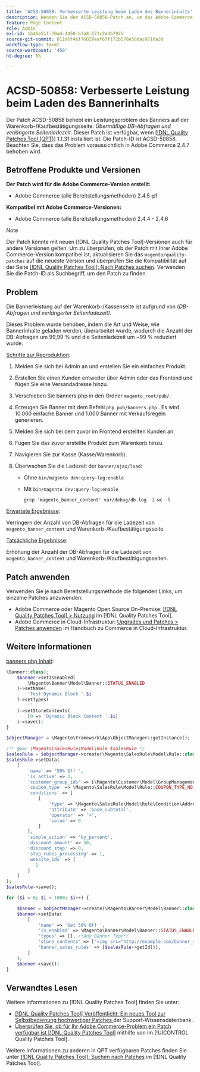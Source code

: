 ```yaml
---
title: 'ACSD-50858: Verbesserte Leistung beim Laden des Bannerinhalts'
description: Wenden Sie den ACSD-50858-Patch an, um das Adobe Commerce-Problem zu beheben, bei dem die Bannerleistung auf der Warenkorb-/Kassenseite aufgrund übermäßiger DB-Abfragen und verlängerter Seitenladezeit beeinträchtigt ist.
feature: Page Content
role: Admin
exl-id: 1b46e51f-70ad-4450-b3a8-173c2e4b7925
source-git-commit: 011a6f46f76029eaf67f172b576e58dac9710a3d
workflow-type: tm+mt
source-wordcount: '450'
ht-degree: 0%

---
```


# ACSD-50858: Verbesserte Leistung beim Laden des Bannerinhalts

Der Patch ACSD-50858 behebt ein Leistungsproblem des Banners auf der Warenkorb-/Kaufbestätigungsseite: *Übermäßige DB-Abfragen und verlängerte Seitenladezeit*. Dieser Patch ist verfügbar, wenn [[!DNL Quality Patches Tool (QPT)]](https://experienceleague.adobe.com/en/docs/commerce-operations/tools/quality-patches-tool/quality-patches-tool-to-self-serve-quality-patches) 1.1.31 installiert ist. Die Patch-ID ist ACSD-50858. Beachten Sie, dass das Problem voraussichtlich in Adobe Commerce 2.4.7 behoben wird.

## Betroffene Produkte und Versionen

**Der Patch wird für die Adobe Commerce-Version erstellt:**

* Adobe Commerce (alle Bereitstellungsmethoden) 2.4.5-p1

**Kompatibel mit Adobe Commerce-Versionen:**

* Adobe Commerce (alle Bereitstellungsmethoden) 2.4.4 - 2.4.6

>[!NOTE]
>
>Der Patch könnte mit neuen [!DNL Quality Patches Tool]-Versionen auch für andere Versionen gelten. Um zu überprüfen, ob der Patch mit Ihrer Adobe Commerce-Version kompatibel ist, aktualisieren Sie das `magento/quality-patches` auf die neueste Version und überprüfen Sie die Kompatibilität auf der Seite [[!DNL Quality Patches Tool]: Nach Patches suchen](https://experienceleague.adobe.com/tools/commerce-quality-patches/index.html). Verwenden Sie die Patch-ID als Suchbegriff, um den Patch zu finden.

## Problem

Die Bannerleistung auf der Warenkorb-/Kassenseite ist aufgrund von (*DB-Abfragen und verlängerter Seitenladezeit)*.

Dieses Problem wurde behoben, indem die Art und Weise, wie Bannerinhalte geladen werden, überarbeitet wurde, wodurch die Anzahl der DB-Abfragen um 99,99 % und die Seitenladezeit um ~99 % reduziert wurde.

<u>Schritte zur Reproduktion</u>:

1. Melden Sie sich bei Admin an und erstellen Sie ein einfaches Produkt.
1. Erstellen Sie einen Kunden entweder über Admin oder das Frontend und fügen Sie eine Versandadresse hinzu.
1. Verschieben Sie banners.php in den Ordner `magento_root/pub/`.
1. Erzeugen Sie Banner mit dem Befehl `php pub/banners.php` . Es wird 10.000 einfache Banner und 1.000 Banner mit Verkaufsregeln generieren.
1. Melden Sie sich bei dem zuvor im Frontend erstellten Kunden an.
1. Fügen Sie das zuvor erstellte Produkt zum Warenkorb hinzu.
1. Navigieren Sie zur Kasse (Kasse/Warenkorb).
1. Überwachen Sie die Ladezeit der `banner/ajax/load`:

   * Ohne `bin/magento dev:query-log:enable`
   * Mit `bin/magento dev:query-log:enable`

     ```
     grep 'magento_banner_content' var/debug/db.log  | wc -l
     ```

<u>Erwartete Ergebnisse</u>:

Verringern der Anzahl von DB-Abfragen für die Ladezeit von `magento_banner_content` und Warenkorb-/Kaufbestätigungsseite.

<u>Tatsächliche Ergebnisse</u>:

Erhöhung der Anzahl der DB-Abfragen für die Ladezeit von `magento_banner_content` und Warenkorb-/Kaufbestätigungsseiten.

## Patch anwenden

Verwenden Sie je nach Bereitstellungsmethode die folgenden Links, um einzelne Patches anzuwenden:

* Adobe Commerce oder Magento Open Source On-Premise: [[!DNL Quality Patches Tool] > Nutzung](/help/tools/quality-patches-tool/usage.md) im [!DNL Quality Patches Tool].
* Adobe Commerce in Cloud-Infrastruktur: [Upgrades und Patches > Patches anwenden](https://experienceleague.adobe.com/docs/commerce-cloud-service/user-guide/develop/upgrade/apply-patches.html) im Handbuch zu Commerce in Cloud-Infrastruktur.

## Weitere Informationen

<u>banners.php Inhalt</u>:

```php
\Banner::class);
    $banner->setIsEnabled(
        \Magento\Banner\Model\Banner::STATUS_ENABLED
    )->setName(
        'Test Dynamic Block '.$i
    )->setTypes(
        ''
    )->setStoreContents(
        [0 => 'Dynamic Block Content '.$i]
    )->save();
}

$objectManager = \Magento\Framework\App\ObjectManager::getInstance();

/** @var \Magento\SalesRule\Model\Rule $salesRule */
$salesRule = $objectManager->create(\Magento\SalesRule\Model\Rule::class);
$salesRule->setData(
    [
        'name' => '50% Off ',
        'is_active' => 1,
        'customer_group_ids' => [\Magento\Customer\Model\GroupManagement::NOT_LOGGED_IN_ID],
        'coupon_type' => \Magento\SalesRule\Model\Rule::COUPON_TYPE_NO_COUPON,
        'conditions' => [
            [
                'type' => \Magento\SalesRule\Model\Rule\Condition\Address::class,
                'attribute' => 'base_subtotal',
                'operator' => '>',
                'value' => 0
            ]
        ],
        'simple_action' => 'by_percent',
        'discount_amount' => 50,
        'discount_step' => 0,
        'stop_rules_processing' => 1,
        'website_ids' => [
           1
        ]
    ]
);
$salesRule->save();

for ($i = 0; $i < 1000; $i++) {

    $banner = $objectManager->create(\Magento\Banner\Model\Banner::class);
    $banner->setData(
        [
            'name' => 'Get 50% Off ',
            'is_enabled' => \Magento\Banner\Model\Banner::STATUS_ENABLED,
            'types' => [], /*Any Banner Type*/
            'store_contents' => ['<img src="http://example.com/banner_40_percent_off.png" />'],
            'banner_sales_rules' => [$salesRule->getId()],
        ]
    );
    $banner->save();
}
```

## Verwandtes Lesen

Weitere Informationen zu [!DNL Quality Patches Tool] finden Sie unter:

* [[!DNL Quality Patches Tool] Veröffentlicht: Ein neues Tool zur Selbstbedienung hochwertiger Patches ](https://experienceleague.adobe.com/en/docs/commerce-operations/tools/quality-patches-tool/quality-patches-tool-to-self-serve-quality-patches) der Support-Wissensdatenbank.
* [Überprüfen Sie, ob für Ihr Adobe Commerce-Problem ein Patch verfügbar ist [!DNL Quality Patches Tool]](/help/tools/quality-patches-tool/patches-available-in-qpt/check-patch-for-magento-issue-with-magento-quality-patches.md) mithilfe von im [!UICONTROL Quality Patches Tool].


Weitere Informationen zu anderen in QPT verfügbaren Patches finden Sie unter [[!DNL Quality Patches Tool]: Suchen nach Patches](https://experienceleague.adobe.com/tools/commerce-quality-patches/index.html) im [!DNL Quality Patches Tool].
